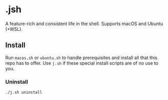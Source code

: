 # .jsh

A feature-rich and consistent life in the shell. Supports macOS and Ubuntu (+WSL).

## Install

Run `macos.sh` or `ubuntu.sh` to handle prerequisites and install all that this repo has to offer. Use `j.sh` if these special install scripts are of no use to you.

### Uninstall

`./j.sh uninstall`
